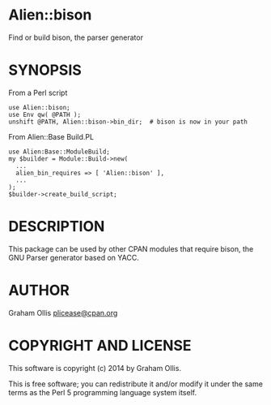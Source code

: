 # Alien::bison

Find or build bison, the parser generator

# SYNOPSIS

From a Perl script

    use Alien::bison;
    use Env qw( @PATH );
    unshift @PATH, Alien::bison->bin_dir;  # bison is now in your path

From Alien::Base Build.PL

    use Alien:Base::ModuleBuild;
    my $builder = Module::Build->new(
      ...
      alien_bin_requires => [ 'Alien::bison' ],
      ...
    );
    $builder->create_build_script;

# DESCRIPTION

This package can be used by other CPAN modules that require bison,
the GNU Parser generator based on YACC.

# AUTHOR

Graham Ollis <plicease@cpan.org>

# COPYRIGHT AND LICENSE

This software is copyright (c) 2014 by Graham Ollis.

This is free software; you can redistribute it and/or modify it under
the same terms as the Perl 5 programming language system itself.

